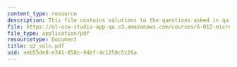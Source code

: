 ```yaml
---
content_type: resource
description: This file contains solutions to the questions asked in quiz 2, fall 2005.
file: https://ol-ocw-studio-app-qa.s3.amazonaws.com/courses/6-012-microelectronic-devices-and-circuits-fall-2005/aeb55de8e341858c94bf4c1250c5c26a_q2_soln.pdf
file_type: application/pdf
resourcetype: Document
title: q2_soln.pdf
uid: aeb55de8-e341-858c-94bf-4c1250c5c26a
---
```


